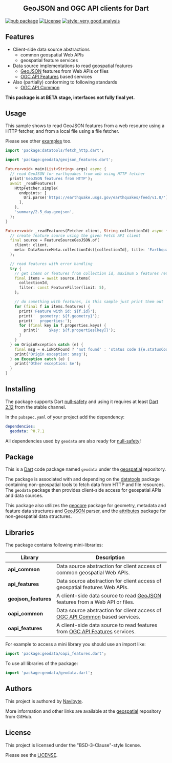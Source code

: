 <h2 align="center">GeoJSON and OGC API clients for Dart</h2>

[![pub package](https://img.shields.io/pub/v/geodata.svg)](https://pub.dev/packages/geodata) [![License](https://img.shields.io/badge/License-BSD%203--Clause-blue.svg)](https://opensource.org/licenses/BSD-3-Clause) [![style: very good analysis](https://img.shields.io/badge/style-very_good_analysis-B22C89.svg)](https://pub.dev/packages/very_good_analysis)

## Features

* Client-side data source abstractions
  * common geospatial Web APIs
  * geospatial feature services
* Data source implementations to read geospatial features
  * [GeoJSON](https://geojson.org/) features from Web APIs or files
  * [OGC API Features](https://ogcapi.ogc.org/features/) based services
* Also (partially) conforming to following standards
  * [OGC API Common](https://ogcapi.ogc.org/common/)

**This package is at BETA stage, interfaces not fully final yet.** 

## Usage

This sample shows to read GeoJSON features from a web resource using a HTTP 
fetcher, and from a local file using a file fetcher.

Please see other [examples](example/geodata_example.dart) too.

```dart
import 'package:datatools/fetch_http.dart';

import 'package:geodata/geojson_features.dart';

Future<void> main(List<String> args) async {
  // read GeoJSON for earthquakes from web using HTTP fetcher
  print('GeoJSON features from HTTP');
  await _readFeatures(
    HttpFetcher.simple(
      endpoints: [
        Uri.parse('https://earthquake.usgs.gov/earthquakes/feed/v1.0/')
      ],
    ),
    'summary/2.5_day.geojson',
  );
}

Future<void> _readFeatures(Fetcher client, String collectionId) async {
  // create feature source using the given Fetch API client
  final source = FeatureSourceGeoJSON.of(
    client: client,
    meta: DataSourceMeta.collectionIds([collectionId], title: 'Earthquakes'),
  );

  // read features with error handling
  try {
    // get items or features from collection id, maximum 5 features returned
    final items = await source.items(
      collectionId,
      filter: const FeatureFilter(limit: 5),
    );

    // do something with features, in this sample just print them out
    for (final f in items.features) {
      print('Feature with id: ${f.id}');
      print('  geometry: ${f.geometry}');
      print('  properties:');
      for (final key in f.properties.keys) {
        print('    $key: ${f.properties[key]}');
      }
    }
  } on OriginException catch (e) {
    final msg = e.isNotFound ? 'not found' : 'status code ${e.statusCode}';
    print('Origin exception: $msg');
  } on Exception catch (e) {
    print('Other exception: $e');
  }
}
```

## Installing

The package supports Dart [null-safety](https://dart.dev/null-safety) and 
using it requires at least
[Dart 2.12](https://medium.com/dartlang/announcing-dart-2-12-499a6e689c87)
from the stable channel. 

In the `pubspec.yaml` of your project add the dependency:

```yaml
dependencies:
  geodata: ^0.7.1 
```

All dependencies used by `geodata` are also ready for 
[null-safety](https://dart.dev/null-safety)!

## Package

This is a [Dart](https://dart.dev/) code package named `geodata` under the 
[geospatial](https://github.com/navibyte/geospatial) repository. 

The package is associated with and depending on the
[datatools](https://pub.dev/packages/datatools) package containing 
non-geospatial tools to fetch data from HTTP and file resources. The `geodata` 
package then provides client-side access for geospatial APIs and data sources. 

This package also utilizes the [geocore](https://pub.dev/packages/geocore) 
package for geometry, metadata and feature data structures and 
[GeoJSON](https://geojson.org/) parser, and the 
[attributes](https://pub.dev/packages/attributes) package for non-geospatial
data structures. 

## Libraries

The package contains following mini-libraries:

Library               | Description 
----------------------| -----------
**api_common**        | Data source abstraction for client access of common geospatial Web APIs.
**api_features**      | Data source abstraction for client access of geospatial features Web APIs.
**geojson_features**  | A client-side data source to read [GeoJSON](https://geojson.org/) features from a Web API or files.
**oapi_common**       | Data source abstraction for client access of [OGC API Common](https://ogcapi.ogc.org/common/) based services.
**oapi_features**     | A client-side data source to read features from [OGC API Features](https://ogcapi.ogc.org/features/) services.

For example to access a mini library you should use an import like:

```dart
import 'package:geodata/oapi_features.dart';
```

To use all libraries of the package:

```dart
import 'package:geodata/geodata.dart';
```

## Authors

This project is authored by [Navibyte](https://navibyte.com).

More information and other links are available at the
[geospatial](https://github.com/navibyte/geospatial) repository from GitHub. 

## License

This project is licensed under the "BSD-3-Clause"-style license.

Please see the 
[LICENSE](https://github.com/navibyte/geospatial/blob/main/LICENSE).

